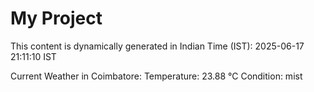 # My Project

This content is dynamically generated in Indian Time (IST): 2025-06-17 21:11:10 IST


Current Weather in Coimbatore:
Temperature: 23.88 °C
Condition: mist
